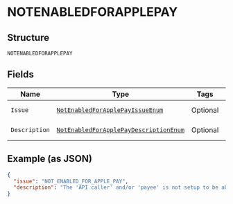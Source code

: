 
# NOTENABLEDFORAPPLEPAY

## Structure

`NOTENABLEDFORAPPLEPAY`

## Fields

| Name | Type | Tags | Description | Getter | Setter |
|  --- | --- | --- | --- | --- | --- |
| `Issue` | [`NotEnabledForApplePayIssueEnum`](../../doc/models/not-enabled-for-apple-pay-issue-enum.md) | Optional | - | NotEnabledForApplePayIssueEnum getIssue() | setIssue(NotEnabledForApplePayIssueEnum issue) |
| `Description` | [`NotEnabledForApplePayDescriptionEnum`](../../doc/models/not-enabled-for-apple-pay-description-enum.md) | Optional | - | NotEnabledForApplePayDescriptionEnum getDescription() | setDescription(NotEnabledForApplePayDescriptionEnum description) |

## Example (as JSON)

```json
{
  "issue": "NOT_ENABLED_FOR_APPLE_PAY",
  "description": "The 'API caller' and/or 'payee' is not setup to be able to process apple pay. Please contact your Account Manager."
}
```


